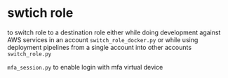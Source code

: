 swtich role
===========
to switch role to a destination role either while doing development against AWS services in an account `switch_role_docker.py` or while using deployment pipelines from a single account into other accounts `switch_role.py`

`mfa_session.py` to enable login with mfa virtual device
